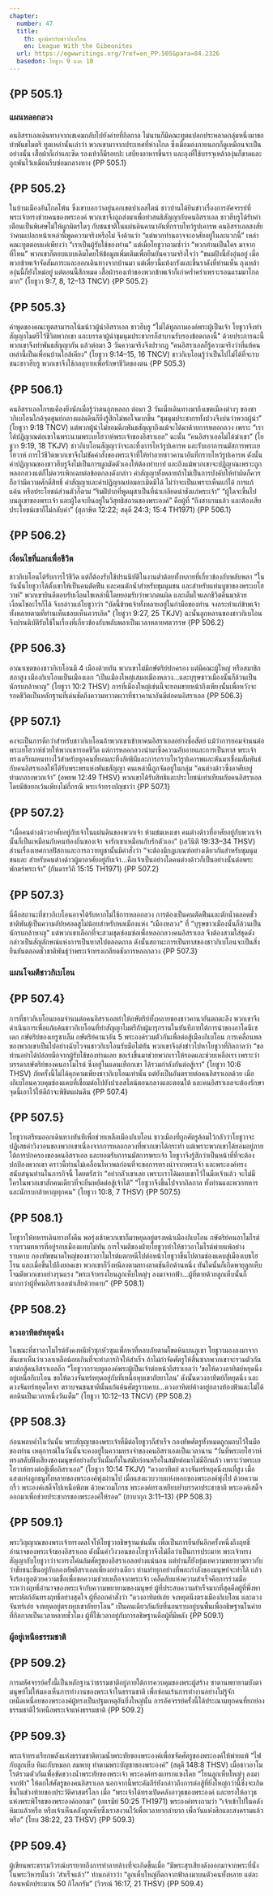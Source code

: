 ```yaml
---
chapter:
  number: 47
  title:
    th: ผูกมิตรกับชาวกิเบโอน
    en: League With the Gibeonites
  url: https://egwwritings.org/?ref=en_PP.505&para=84.2326
  basedon: โยชูวา 9 และ 10
---
```


## {PP 505.1}

### แผนหลอกลวง

คนอิสราเอลเดินทางจากเชเคมกลับไปยังค่ายที่กิลกาล ไม่นานก็มีคณะทูตแปลกประหลาดกลุ่มหนึ่งมาขอทำพันธไมตรี ทูตเหล่านั้นเล่าว่า พวกเขามาจากประเทศที่ห่างไกล ซึ่งเมื่อมองภายนอกก็ดูเหมือนจะเป็นอย่างนั้น เสื้อผ้าก็เก่าและซีด รองเท้าก็มีรอยปะ เสบียงอาหารขึ้นรา และถุงที่ใช้บรรจุเหล้าองุ่นก็ขาดและถูกพันไว้เหมือนรีบซ่อมกลางทาง {PP 505.1}

## {PP 505.2}

ในบ้านเมืองอันไกลโพ้น ซึ่งเขาบอกว่าอยู่นอกเขตปาเลสไตน์ ชาวบ้านได้ยินข่าวเรื่องการอัศจรรย์ที่พระเจ้าทรงช่วยคนของพระองค์ พวกเขาจึงถูกส่งมาเพื่อทำสนธิสัญญากับคนอิสราเอล ชาวฮีบรูได้รับคำเตือนเป็นพิเศษไม่ให้ผูกมิตรใดๆ กับชนชาติในแผ่นดินคานาอันที่กราบไหว้รูปเคารพ คนอิสราเอลสงสัยว่าคนแปลกหน้าเหล่านี้พูดความจริงหรือไม่ จึงค้านว่า “แต่พวกท่านอาจจะอาศัยอยู่ในละแวกนี้” เหล่าคณะทูตตอบแค่เพียงว่า “เราเป็นผู้รับใช้ของท่าน” แต่เมื่อโยชูวาถามซ้ำว่า “พวกท่านเป็นใคร มาจากที่ไหน” พวกเขาก็ตอบแบบเดิมโดยให้ข้อมูลเพิ่มเติมเพื่อยืนยันความจริงใจว่า “ขนมปังนี้ยังอุ่นอยู่ เมื่อพวกข้าพเจ้าจัดสัมภาระและออกเดินทางจากบ้านมา แต่เดี๋ยวนี้แห้งกรังและขึ้นราดังที่ท่านเห็น ถุงเหล้าองุ่นนี้ก็ยังใหม่อยู่ แต่ตอนนี้สึกหมด เสื้อผ้ารองเท้าของพวกข้าพเจ้าก็เก่าคร่ำคร่าเพราะรอนแรมมาไกลมาก” (โยชูวา 9:7, 8, 12–13 TNCV) {PP 505.2}

## {PP 505.3}

คำพูดของคณะทูตสามารถโน้มน้าวผู้นำอิสราเอล ชาวฮีบรู “ไม่ได้ทูลถามองค์พระผู้เป็นเจ้า โยชูวาจึงทำสัญญาไมตรีไว้ชีวิตพวกเขา และบรรดาผู้นำชุมนุมประชากรก็สาบานรับรองข้อตกลงนี้” ด้วยประการฉะนี้พวกเขาจึงทำพันธสัญญากัน แล้วต่อมา 3 วันความจริงจึงปรากฏ “คนอิสราเอลก็รู้ความจริงว่าที่แท้คนเหล่านี้เป็นเพื่อนบ้านใกล้เคียง” (โยชูวา 9:14–15, 16 TNCV) ชาวกิเบโอนรู้ว่าเป็นไปไม่ได้ที่จะรบชนะชาวฮีบรู พวกเขาจึงใช้กลอุบายเพื่อรักษาชีวิตของตน {PP 505.3}

## {PP 506.1}

คนอิสราเอลโกรธเคืองยิ่งนักเมื่อรู้ว่าตนถูกหลอก ต่อมา 3 วันเมื่อเดินทางมาถึงเขตเมืองต่างๆ ของชาวกิเบโอนใกล้จุดศูนย์กลางแผ่นดินก็ยิ่งรู้สึกไม่พอใจมากขึ้น “ชุมนุมประชากรทั้งปวงจึงบ่นว่าพวกผู้นำ” (โยชูวา 9:18 TNCV) แต่พวกผู้นำไม่ยอมฉีกพันธสัญญาถึงแม้จะได้มาด้วยการหลอกลวง เพราะ “เราได้ปฏิญาณต่อเขาในพระนามพระเยโฮวาห์พระเจ้าของอิสราเอล” ฉะนั้น “คนอิสราเอลไม่ได้ฆ่าเขา” (โยชูวา 9:19, 18 TKJV) ชาวกิเบโอนสัญญาว่าจะละทิ้งการไหว้รูปเคารพ และรับเอาการนมัสการพระเยโฮวาห์ การไว้ชีวิตพวกเขาจึงไม่ขัดคำสั่งของพระเจ้าที่ให้ทำลายชาวคานาอันที่กราบไหว้รูปเคารพ ดังนั้นคำปฏิญาณของชาวฮีบรูจึงไม่เป็นการผูกมัดตัวเองให้ต้องทำบาป และถึงแม้พวกเขาจะปฏิญาณเพราะถูกหลอกลวงแต่ก็ไม่ควรเพิกเฉยต่อข้อตกลงดังกล่าว คำสัญญาทั้งหลายถ้าไม่เป็นการบังคับให้ทำผิดก็ควรถือว่ามีความศักดิ์สิทธิ์ คำสัญญาและคำปฏิญาณย่อมละเมิดมิได้ ไม่ว่าจะเป็นเพราะเห็นแก่ได้ การแก้แค้น หรือประโยชน์ส่วนตัวก็ตาม “ริมฝีปากที่พูดมุสาเป็นที่น่าเกลียดน่าชังแก่พระเจ้า” “ผู้ใดจะขึ้นไปบนภูเขาของพระเจ้า และผู้ใดจะยืนอยู่ในวิสุทธิสถานของพระองค์” คือผู้ที่ “ถึงสาบานแล้ว และต้องเสียประโยชน์เขาก็ไม่กลับคำ” (สุภาษิต 12:22; สดุดี 24:3; 15:4 TH1971) {PP 506.1}

## {PP 506.2}

### เงื่อนไขที่แลกเพื่อชีวิต

ชาวกิเบโอนได้รับการไว้ชีวิต แต่ก็ต้องรับใช้ปรนนิบัติในงานต่ำต้อยทั้งหลายที่เกี่ยวข้องกับพลับพลา “ในวันนั้นโยชูวาได้ตั้งเขาให้เป็นคนตัดฟืน และคนตักน้ำสำหรับชุมนุมชน และสำหรับแท่นบูชาของพระเยโฮวาห์” พวกเขายินดีตอบรับเงื่อนไขเหล่านี้โดยยอมรับว่าพวกตนผิด และเต็มใจแลกชีวิตคืนมาด้วยเงื่อนไขอะไรก็ได้ จึงกล่าวแก่โยชูวาว่า “บัดนี้ข้าพเจ้าทั้งหลายอยู่ในกำมือของท่าน จงกระทำแก่ข้าพเจ้าทั้งหลายตามที่ท่านเห็นชอบเห็นควรเถิด” (โยชูวา 9:27, 25 TKJV) ฉะนั้นลูกหลานของชาวกิเบโอนจึงปรนนิบัติรับใช้ในเรื่องที่เกี่ยวข้องกับพลับพลาเป็นเวลาหลายศตวรรษ {PP 506.2}

## {PP 506.3}

อาณาเขตของชาวกิเบโอนมี 4 เมืองด้วยกัน พวกเขาไม่มีกษัตริย์ปกครอง แต่มีคณะผู้ใหญ่ หรือสมาชิกสภาสูง เมืองกิเบโอนเป็นเมืองเอก “เป็นเมืองใหญ่เสมอเมืองหลวง…และบุรุษชาวเมืองนั้นก็ล้วนเป็นนักรบกล้าหาญ” (โยชูวา 10:2 THSV) การที่เมืองใหญ่เช่นนี้จะยอมขายหน้าถึงเพียงนั้นเพื่อหวังจะรอดชีวิตเป็นหลักฐานที่เด่นชัดถึงความหวาดผวาที่ชาวคานาอันมีต่อคนอิสราเอล {PP 506.3}

## {PP 507.1}

คงจะเป็นการดีกว่าสำหรับชาวกิเบโอนถ้าพวกเขาเข้าหาคนอิสราเอลอย่างซื่อสัตย์ แม้ว่าการยอมจำนนต่อพระเยโฮวาห์ช่วยให้พวกเขารอดชีวิต แต่การหลอกลวงนำมาซึ่งความอับอายและการเป็นทาส พระเจ้าทรงเตรียมหนทางไว้สำหรับทุกคนที่ยอมละทิ้งลัทธิผีและการกราบไหว้รูปเคารพและหันมาเชื่อมสัมพันธ์กับคนอิสราเอลให้ได้รับพระพรแห่งพันธสัญญา คนเหล่านี้ถูกจัดอยู่ในกลุ่ม “คนต่างด้าวซึ่งอาศัยอยู่ท่ามกลางพวกเจ้า” (อพยพ 12:49 THSV) พวกเขาได้รับสิทธิและประโยชน์เท่าเทียมกับคนอิสราเอลโดยมีข้อยกเว้นเพียงไม่กี่กรณี พระเจ้าทรงบัญชาว่า {PP 507.1}

## {PP 507.2}

“เมื่อคนต่างด้าวอาศัยอยู่กับเจ้าในแผ่นดินของพวกเจ้า ห้ามข่มเหงเขา คนต่างด้าวที่อาศัยอยู่กับพวกเจ้านั้นก็เป็นเหมือนกับคนท้องถิ่นของเจ้า จงรักเขาเหมือนกับรักตัวเอง” (เลวีนิติ 19:33–34 THSV) ส่วนเรื่องเทศกาลปัสกาและการถวายบูชานั้นมีคำสั่งว่า “จะต้องมีกฎเกณฑ์อย่างเดียวกันสำหรับชุมนุมชนและ สำหรับคนต่างด้าวผู้มาอาศัยอยู่กับเจ้า…คือเจ้าเป็นอย่างใดคนต่างด้าวก็เป็นอย่างนั้นต่อพระพักตร์พระเจ้า” (กันดารวิถี 15:15 TH1971) {PP 507.2}

## {PP 507.3}

นี่คือสถานะที่ชาวกิเบโอนอาจได้รับหากไม่ใช้การหลอกลวง การต้องเป็นคนตัดฟืนและตักน้ำตลอดชั่วชาติพันธุ์เป็นความอัปยศอดสูไม่น้อยสำหรับพลเมืองแห่ง “เมืองหลวง” ที่ “บุรุษชาวเมืองนั้นก็ล้วนเป็นนักรบกล้าหาญ” แต่พวกเขาเลือกที่จะสวมชุดซ่อมซ่อเพื่อหลอกลวงคนอิสราเอล จึงต้องสวมใส่ชุดดังกล่าวเป็นสัญลักษณ์แห่งการเป็นทาสไปตลอดกาล ดังนั้นสถานะการเป็นทาสของชาวกิเบโอนจะเป็นสิ่งยืนยันตลอดชั่วชาติพันธุ์ว่าพระเจ้าทรงเกลียดชังการหลอกลวง {PP 507.3}

### แผนโจมตีชาวกิเบโอน

## {PP 507.4}

การที่ชาวกิเบโอนยอมจำนนต่อคนอิสราเอลทำให้กษัตริย์ทั้งหลายของชาวคานาอันตกตะลึง พวกเขาจึงดำเนินการเพื่อแก้แค้นชาวกิเบโอนที่ทำสัญญาไมตรีกับผู้มารุกรานในทันทีภายใต้การนำของอาโดนีเซเดก กษัตริย์ของเยรูซาเล็ม กษัตริย์คานาอัน 5 พระองค์รวมตัวกันเพื่อต่อสู้เมืองกิเบโอน การเคลื่อนพลของพวกเขาเป็นไปอย่างฉับไวจนชาวกิเบโอนรับมือไม่ทัน พวกเขาจึงส่งข่าวไปหาโยชูวาที่กิลกาลว่า “ขอท่านอย่าได้ปล่อยมือจากผู้รับใช้ของท่านเลย ขอเร่งขึ้นมาช่วยพวกเราให้รอดและช่วยเหลือเรา เพราะว่าบรรดากษัตริย์ของคนอาโมไรต์ ซึ่งอยู่ในแดนเทือกเขา ได้รวมกำลังกันต่อสู้เรา” (โยชูวา 10:6 THSV) ภัยครั้งนี้ไม่ได้คุกคามเพียงชาวกิเบโอนเท่านั้น แต่ยังเป็นอันตรายต่อคนอิสราเอลด้วย เมืองกิเบโอนควบคุมช่องแคบที่เชื่อมต่อไปยังปาเลสไตน์ตอนกลางและตอนใต้ และคนอิสราเอลจะต้องรักษาจุดนี้เอาไว้ให้ดีถ้าจะพิชิตแผ่นดิน {PP 507.4}

## {PP 507.5}

โยชูวาเตรียมออกเดินทางทันทีเพื่อช่วยเหลือเมืองกิเบโอน ชาวเมืองที่ถูกศัตรูล้อมไว้กลัวว่าโยชูวาจะปฏิเสธคำวิงวอนของพวกเขาเนื่องจากการหลอกลวงที่พวกเขาได้กระทำ แต่เพราะพวกเขาได้ยอมอยู่ภายใต้การปกครองของคนอิสราเอล และยอมรับการนมัสการพระเจ้า โยชูวาจึงรู้สึกว่าเป็นหน้าที่ที่จะต้องปกป้องพวกเขา คราวนี้ท่านไม่เคลื่อนไหวพลก่อนที่จะขอการทรงนำจากพระเจ้า และพระองค์ทรงสนับสนุนท่านในภารกิจนี้ โดยตรัสว่า “อย่ากลัวเขาเลย เพราะเราได้มอบเขาไว้ในมือเจ้าแล้ว จะไม่มีใครในพวกเขาสักคนเดียวที่จะยืนหยัดต่อสู้เจ้าได้” “โยชูวาจึงขึ้นไปจากกิลกาล ทั้งท่านและพวกทหารและนักรบกล้าหาญทุกคน” (โยชูวา 10:8, 7 THSV) {PP 507.5}

## {PP 508.1}

โยชูวาให้ทหารเดินทางทั้งคืน พอรุ่งเช้าพวกเขาก็มาหยุดอยู่ตรงหน้าเมืองกิเบโอน กษัตริย์คนอาโมไรต์รวบรวมทหารที่อยู่รอบเมืองแทบไม่ทัน การโจมตีของฝ่ายโยชูวาทำให้ชาวอาโมไรต์พ่ายแพ้อย่างราบคาบ กองทัพขนาดใหญ่ของชาวอาโมไรต์แตกหนีไปต่อหน้าโยชูวาขึ้นไปตามช่องแคบสู่เมืองเบธโฮโรน และเมื่อขึ้นไปถึงยอดเขา พวกเขาก็วิ่งหนีลงตามทางลาดชันอีกด้านหนึ่ง ทันใดนั้นก็เกิดพายุลูกเห็บโจมตีพวกเขาอย่างรุนแรง “พระเจ้าทรงโยนลูกเห็บใหญ่ๆ ลงมาจากฟ้า…ผู้ที่ตายด้วยลูกเห็บนั้นก็มากกว่าผู้ที่คนอิสราเอลฆ่าเสียด้วยดาบ”<!--โยชูวา 10:11 TH1971--> {PP 508.1}

## {PP 508.2}

### ดวงอาทิตย์หยุดนิ่ง

ในขณะที่ชาวอาโมไรต์ยังคงหนีหัวซุกหัวซุนเพื่อหาที่หลบภัยตามโขดหินบนภูเขา โยชูวามองลงมาจากสันเขาเห็นว่าเวลาเหลือน้อยเกินที่จะทำภารกิจให้สำเร็จ ถ้าไม่กำจัดศัตรูให้สิ้นซากพวกเขาจะรวมตัวกันมาต่อสู้คนอิสราเอลอีก “โยชูวากราบทูลองค์พระผู้เป็นเจ้าต่อหน้าอิสราเอลว่า ‘ขอให้ดวงอาทิตย์หยุดนิ่งอยู่เหนือกิเบโอน ขอให้ดวงจันทร์หยุดอยู่กับที่เหนือหุบเขาอัยยาโลน’ ดังนั้นดวงอาทิตย์ก็หยุดนิ่ง และดวงจันทร์หยุดโคจร ตราบจนชนชาตินั้นแก้แค้นศัตรูราบคาบ…ดวงอาทิตย์ค้างอยู่กลางท้องฟ้าและไม่ได้ตกดินเป็นเวลาหนึ่งวันเต็ม” (โยชูวา 10:12–13 TNCV) {PP 508.2}

## {PP 508.3}

ก่อนพลบค่ำในวันนั้น พระสัญญาของพระเจ้าที่มีต่อโยชูวาก็สำเร็จ กองทัพศัตรูทั้งหมดถูกมอบไว้ในมือของท่าน เหตุการณ์ในวันนั้นจะคงอยู่ในความทรงจำของคนอิสราเอลเป็นเวลานาน “วันที่พระเยโฮวาห์ทรงสดับฟังเสียงของมนุษย์อย่างกับวันนั้นทั้งในสมัยก่อนหรือในสมัยต่อมาไม่มีอีกแล้ว เพราะว่าพระเยโฮวาห์ทรงต่อสู้เพื่ออิสราเอล” (โยชูวา 10:14 TKJV) “ดวงอาทิตย์ ดวงจันทร์หยุดนิ่งบนที่สูง เมื่อแสงแห่งลูกธนูทั้งหลายของพระองค์พุ่งผ่านไป เมื่อแสงแวบวาบแห่งหอกของพระองค์พุ่งไป ด้วยความกริ้ว พระองค์เสด็จไปเหนือพิภพ ด้วยความโกรธ พระองค์ทรงเหยียบย่ำบรรดาประชาชาติ พระองค์เสด็จออกมาเพื่อช่วยประชากรของพระองค์ให้รอด” (ฮาบากุก 3:11–13) {PP 508.3}

## {PP 509.1}

พระวิญญาณของพระเจ้าทรงดลใจให้โยชูวาอธิษฐานเช่นนั้น เพื่อเป็นการยืนยันอีกครั้งหนึ่งถึงฤทธิ์อำนาจของพระเจ้าของอิสราเอล ดังนั้นคำวิงวอนของโยชูวาจึงไม่ถือว่าเป็นการประมาท พระเจ้าทรงสัญญากับโยชูวาว่าจะทรงโค่นล้มศัตรูของอิสราเอลอย่างแน่นอน แต่ท่านก็ยังทุ่มเทความพยายามราวกับว่าชัยชนะขึ้นอยู่กับกองทัพอิสราเอลเพียงอย่างเดียว ท่านทำทุกอย่างที่พละกำลังของมนุษย์จะทำได้ แล้วจึงร้องทูลด้วยความเชื่อเพื่อขอความช่วยเหลือจากพระเจ้า เคล็ดลับแห่งความสำเร็จคือการร่วมมือระหว่างฤทธิ์อำนาจของพระเจ้ากับความพยายามของมนุษย์ ผู้ที่ประสบความสำเร็จมากที่สุดคือผู้ที่พึ่งพาพระหัตถ์อันทรงฤทธิ์อย่างสุดใจ ผู้ที่ออกคำสั่งว่า “ดวงอาทิตย์เอ๋ย จงหยุดนิ่งตรงเมืองกิเบโอน และดวงจันทร์เอ๋ย จงหยุดอยู่ตรงหุบเขาอัยยาโลน” เป็นคนเดียวกันกับที่นอนราบอยู่บนพื้นเพื่ออธิษฐานในค่ายที่กิลกาลเป็นเวลาหลายชั่วโมง ผู้ที่ใช้เวลาอยู่กับการอธิษฐานคือผู้ที่มีพลัง {PP 509.1}

### ผู้อยู่เหนือธรรมชาติ

## {PP 509.2}

การมหัศจรรย์ครั้งนี้เป็นหลักฐานว่าธรรมชาติอยู่ภายใต้การควบคุมของพระผู้สร้าง ซาตานพยายามบังตามนุษย์ไม่ให้มองเห็นการทำงานของพระเจ้าในธรรมชาติ เพื่อซ่อนเร้นการทำงานอย่างไม่รู้จักเหน็ดเหนื่อยของพระองค์ผู้ทรงเป็นปฐมเหตุอันยิ่งใหญ่นั้น การอัศจรรย์ครั้งนี้ได้ประณามทุกคนที่ยกย่องธรรมชาติไว้เหนือพระเจ้าแห่งธรรมชาติ {PP 509.2}

## {PP 509.3}

พระเจ้าทรงเรียกพลังแห่งธรรมชาติตามน้ำพระทัยของพระองค์เพื่อขจัดศัตรูของพระองค์ให้พ่ายแพ้ “ไฟกับลูกเห็บ หิมะกับหมอก ลมพายุ ทำตามพระบัญชาของพระองค์” (สดุดี 148:8 THSV) เมื่อชาวอาโมไรต์รวมตัวกันเพื่อขัดขวางน้ำพระทัยของพระเจ้า พระองค์ทรงแทรกแซงโดย “โยนลูกเห็บใหญ่ๆ ลงมาจากฟ้า” ให้ตกใส่ศัตรูของคนอิสราเอล นอกจากนี้พระคัมภีร์ยังกล่าวถึงการต่อสู้ที่ยิ่งใหญ่กว่านี้ซึ่งจะเกิดขึ้นในช่วงท้ายของประวัติศาสตร์โลก เมื่อ “พระเจ้าได้ทรงเปิดคลังอาวุธของพระองค์ และทรงให้อาวุธแห่งพระพิโรธของพระองค์ออกมา” (เยเรมีย์ 50:25 TH1971) พระองค์ทรงถามว่า “เจ้าเข้าไปในคลังหิมะแล้วหรือ หรือเจ้าเห็นคลังลูกเห็บซึ่งเราสงวนไว้เพื่อเวลายากลำบาก เพื่อวันแห่งศึกและสงครามแล้วหรือ” (โยบ 38:22, 23 THSV) {PP 509.3}

## {PP 509.4}

ผู้เขียนพระธรรมวิวรณ์บรรยายถึงการทำลายล้างที่จะเกิดขึ้นเมื่อ “มีพระสุรเสียงดังออกมาจากพระที่นั่งในพระวิหารนั้นว่า ‘สำเร็จแล้ว’” ท่านกล่าวว่า “ลูกเห็บใหญ่ก็ตกจากฟ้าลงมาบนตัวคนทั้งหลาย แต่ละก้อนหนักประมาณ 50 กิโลกรัม” (วิวรณ์ 16:17, 21 THSV) {PP 509.4}
